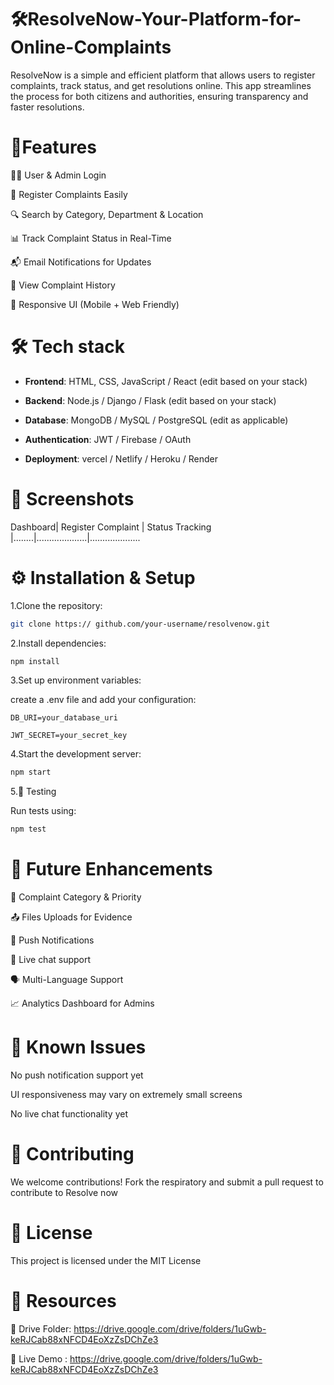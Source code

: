 # 🛠️ResolveNow-Your-Platform-for-Online-Complaints
ResolveNow is a simple and efficient platform that allows users to register complaints, track status, and get resolutions online. This app streamlines the process for both citizens and authorities, ensuring transparency and faster resolutions.

# 🚀Features 
🧑‍💼 User & Admin Login

📝 Register Complaints Easily

🔍 Search by Category, Department & Location

📊 Track Complaint Status in Real-Time

📬 Email Notifications for Updates

📜 View Complaint History

📱 Responsive UI (Mobile + Web Friendly)

# 🛠️ Tech stack

- **Frontend**: HTML, CSS, JavaScript / React (edit based on your stack)

- **Backend**: Node.js / Django / Flask (edit based on your stack)

- **Database**: MongoDB / MySQL / PostgreSQL (edit as applicable)

- **Authentication**: JWT / Firebase / OAuth

- **Deployment**: vercel / Netlify / Heroku / Render

# 📸 Screenshots
Dashboard| Register Complaint | Status Tracking
|........|....................|....................
# ⚙️ Installation & Setup

1.Clone the repository:
```bash
git clone https:// github.com/your-username/resolvenow.git
  ```

2.Install dependencies:
```bash
npm install
```
3.Set up environment variables:

create a .env file and add your configuration:
```env
DB_URI=your_database_uri

JWT_SECRET=your_secret_key
```
4.Start the development server:
```bash
npm start
```
5.🧪 Testing 

Run tests using:
```bash
npm test
```
# 📌 Future Enhancements

🧾 Complaint Category & Priority 

📤 Files Uploads for Evidence 

🔔 Push Notifications 

💬 Live chat support 

🗣️ Multi-Language Support 

📈 Analytics Dashboard for Admins 

# 🐞 Known Issues 

No push notification support yet

UI responsiveness may vary on extremely small screens 

No live chat functionality yet

# 🤝 Contributing 

We welcome contributions!
Fork the respiratory and submit a pull request to contribute to Resolve now

# 📄 License 

This project is licensed under the MIT License 

# 🔗 Resources 

📁 Drive Folder: https://drive.google.com/drive/folders/1uGwb-keRJCab88xNFCD4EoXzZsDChZe3

🎥 Live Demo : https://drive.google.com/drive/folders/1uGwb-keRJCab88xNFCD4EoXzZsDChZe3
